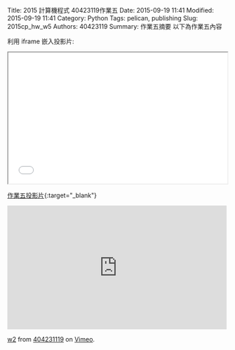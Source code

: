 Title: 2015 計算機程式 40423119作業五
Date: 2015-09-19 11:41
Modified: 2015-09-19 11:41
Category: Python
Tags: pelican, publishing
Slug: 2015cp_hw_w5
Authors: 40423119
Summary: 作業五摘要
以下為作業五內容

利用 iframe 嵌入投影片:

<iframe src="simplest_5.html" width="500" height="300"></iframe>

[作業五投影片](simplest_5.html){:target="_blank"}

<iframe src="https://player.vimeo.com/video/151343577" width="500" height="283" frameborder="0" webkitallowfullscreen mozallowfullscreen allowfullscreen></iframe> <p><a href="https://vimeo.com/151343577">w2</a> from <a href="https://vimeo.com/user45127671">404231119</a> on <a href="https://vimeo.com">Vimeo</a>.</p>